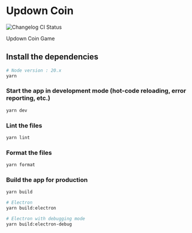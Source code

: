 # Updown Coin

![Changelog CI Status](https://github.com/puddingii/updown-coin/workflows/Changelog%20CI/badge.svg)

Updown Coin Game

## Install the dependencies

```bash
# Node version : 20.x
yarn
```

### Start the app in development mode (hot-code reloading, error reporting, etc.)

```bash
yarn dev
```

### Lint the files

```bash
yarn lint
```

### Format the files

```bash
yarn format
```

### Build the app for production

```bash
yarn build

# Electron
yarn build:electron

# Electron with debugging mode
yarn build:electron-debug
```
